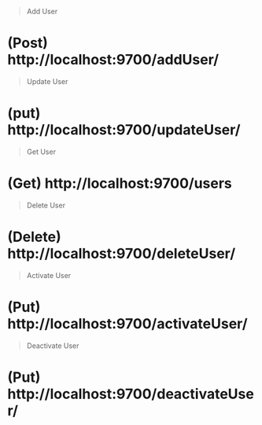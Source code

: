 >Add User
# (Post) http://localhost:9700/addUser/
>Update User
# (put) http://localhost:9700/updateUser/
>Get User
# (Get) http://localhost:9700/users
>Delete User
# (Delete) http://localhost:9700/deleteUser/
>Activate User
# (Put) http://localhost:9700/activateUser/
>Deactivate User
# (Put) http://localhost:9700/deactivateUser/
